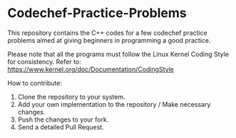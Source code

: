 # Codechef-Practice-Problems
This repository contains the C++ codes for a few codechef practice problems aimed at giving beginners in programming a good practice.

Please note that all the programs must follow the Linux Kernel Coding Style for consistency. 
Refer to: https://www.kernel.org/doc/Documentation/CodingStyle

How to contribute:
1. Clone the repository to your system. 
2. Add your own implementation to the repository / Make necessary changes. 
3. Push the changes to your fork. 
4. Send a detailed Pull Request. 
